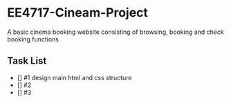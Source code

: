 # EE4717-Cineam-Project

A basic cinema booking website consisting of browsing, booking and check booking functions

## Task List
- [] #1 design main html and css structure
- [] #2  
- [] #3
